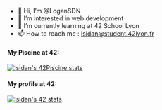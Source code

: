 - 👋 Hi, I’m @LoganSDN
- 👀 I’m interested in web development
- 🌱 I’m currently learning at 42 School Lyon
- 📫 How to reach me : lsidan@student.42lyon.fr

<h4>My Piscine at 42:</h4>

[![lsidan's 42Piscine stats](https://badge42.herokuapp.com/api/stats/lsidan?cursus=C%20Piscine)](https://github.com/JaeSeoKim/badge42)

<h4>My profile at 42:</h4>

[![lsidan's 42 stats](https://badge42.herokuapp.com/api/stats/lsidan?darkmode=true)](https://github.com/JaeSeoKim/badge42)

<!---
LoganSDN/LoganSDN is a ✨ special ✨ repository because its `README.md` (this file) appears on your GitHub profile.
You can click the Preview link to take a look at your changes.
--->
